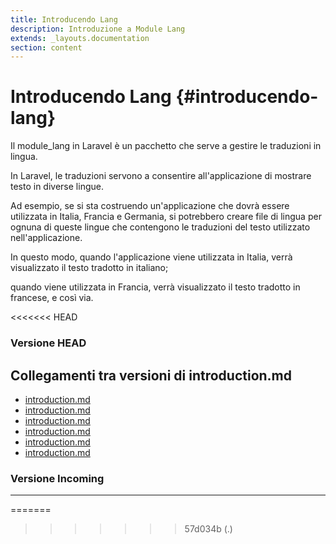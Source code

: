 ```yaml
---
title: Introducendo Lang
description: Introduzione a Module Lang
extends: _layouts.documentation
section: content
---
```


# Introducendo Lang {#introducendo-lang}


Il module_lang in Laravel è un pacchetto che serve a gestire le traduzioni in lingua. 

In Laravel, le traduzioni servono a consentire all'applicazione di mostrare testo in diverse lingue. 

Ad esempio, se si sta costruendo un'applicazione che dovrà essere utilizzata in Italia, Francia e Germania, si potrebbero creare file di lingua per ognuna di queste lingue che contengono le traduzioni del testo utilizzato nell'applicazione. 

In questo modo, quando l'applicazione viene utilizzata in Italia, verrà visualizzato il testo tradotto in italiano; 

quando viene utilizzata in Francia, verrà visualizzato il testo tradotto in francese, e così via.

<<<<<<< HEAD
### Versione HEAD


## Collegamenti tra versioni di introduction.md
* [introduction.md](laravel/vendor/spatie/laravel-event-sourcing/docs/getting-familiar-with-event-sourcing/introduction.md)
* [introduction.md](laravel/vendor/spatie/laravel-event-sourcing/docs/introduction.md)
* [introduction.md](laravel/vendor/spatie/laravel-data/docs/introduction.md)
* [introduction.md](laravel/vendor/spatie/laravel-data/docs/validation/introduction.md)
* [introduction.md](../../../Lang/docs/introduction.md)
* [introduction.md](../../../Cms/docs/introduction.md)


### Versione Incoming


---

=======
>>>>>>> 57d034b (.)
